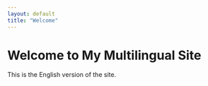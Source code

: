 ```yaml
---
layout: default
title: "Welcome"
---
```


# Welcome to My Multilingual Site
This is the English version of the site.
